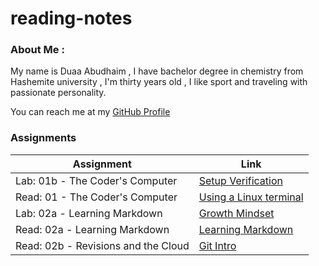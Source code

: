 # reading-notes


### About Me :
My name is Duaa Abudhaim , I have bachelor degree in chemistry from Hashemite university , I'm thirty years old ,
I like sport and traveling with passionate personality.

You can reach me at my [GitHub Profile](https://github.com/duaa9094)

### Assignments 
| Assignment | Link |
| ------------ | ---- |
| Lab: 01b - The Coder's Computer | [Setup Verification](lab01b.md) |
| Read: 01 - The Coder's Computer | [Using a Linux terminal](read01.md) |
| Lab: 02a - Learning Markdown | [Growth Mindset](https://duaa9094.github.io/reading-notes/) |
| Read: 02a - Learning Markdown | [Learning Markdown](read02a.md) |
| Read: 02b - Revisions and the Cloud | [Git Intro](read02b.md) |

